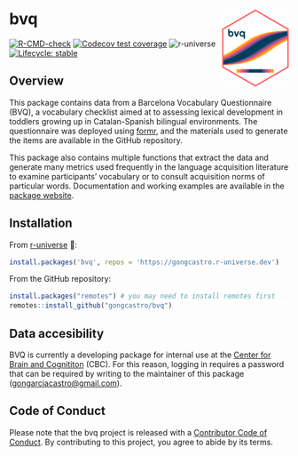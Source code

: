 # bvq <a href="https://gongcastro.github.io/bvq"><img src="man/figures/logo.png" align="right" height="139" /></a>
<!-- badges: start -->
[![R-CMD-check](https://github.com/gongcastro/bvq/actions/workflows/check-standard.yaml/badge.svg)](https://github.com/gongcastro/bvq/actions/workflows/R-CMD-check.yaml)
[![Codecov test coverage](https://codecov.io/gh/gongcastro/bvq/branch/main/graph/badge.svg)](https://app.codecov.io/gh/gongcastro/bvq?branch=main)
![r-universe](https://gongcastro.r-universe.dev/badges/bvq)
[![Lifecycle: stable](https://img.shields.io/badge/lifecycle-stable-brightgreen.svg)](https://lifecycle.r-lib.org/articles/stages.html#stable)
<!-- badges: end -->

## Overview

This package contains data from a Barcelona Vocabulary Questionnaire (BVQ), a vocabulary checklist aimed at to assessing lexical development in toddlers growing up in Catalan-Spanish bilingual environments. The questionnaire was deployed using [formr](https://formr.org/), and the materials used to generate the items are available in the GitHub repository.

This package also contains multiple functions that extract the data and generate many metrics used frequently in the language acquisition literature to examine participants’ vocabulary or to consult acquisition norms of particular words. Documentation and working examples are available in the [package website](https://gongcastro.github.io/bvq).


## Installation

From [r-universe](https://gongcastro.r-universe.dev/bvq) :rocket::

```r
install.packages('bvq', repos = 'https://gongcastro.r-universe.dev')
```

From the GitHub repository:

```r
install.packages("remotes") # you may need to install remotes first
remotes::install_github("gongcastro/bvq")
```

## Data accesibility

BVQ is currently a developing package for internal use at the [Center for Brain and Cognititon](https://www.upf.edu/web/cbc) (CBC). For this reason, logging in requires a password that can be required by writing to the maintainer of this package ([gongarciacastro@gmail.com](mailto:gongarciacastro@gmail.com)).

## Code of Conduct

Please note that the bvq project is released with a [Contributor Code of Conduct](https://contributor-covenant.org/version/2/1/CODE_OF_CONDUCT.html). By contributing to this project, you agree to abide by its terms.
